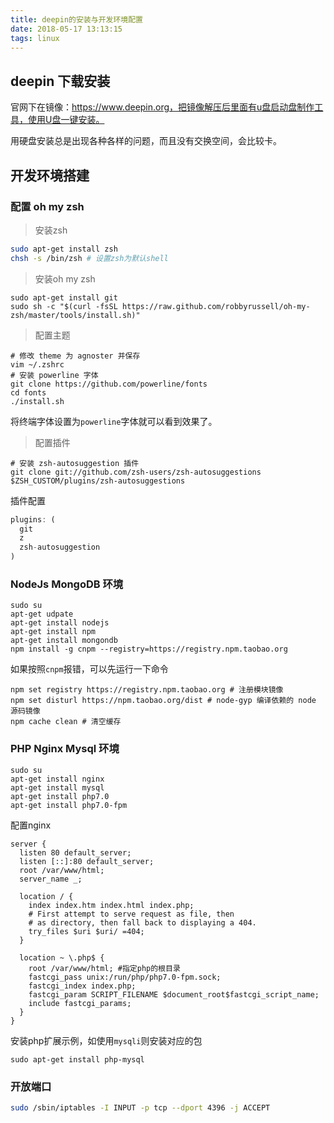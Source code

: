 ```yaml
---
title: deepin的安装与开发环境配置
date: 2018-05-17 13:13:15
tags: linux
---
```


## deepin 下载安装

官网下在镜像：https://www.deepin.org，把镜像解压后里面有u盘启动盘制作工具，使用U盘一键安装。

用硬盘安装总是出现各种各样的问题，而且没有交换空间，会比较卡。

<!--more-->

## 开发环境搭建

### 配置 oh my zsh

> 安装zsh

```bash
sudo apt-get install zsh
chsh -s /bin/zsh # 设置zsh为默认shell
```

>  安装oh my zsh

```shell
sudo apt-get install git
sudo sh -c "$(curl -fsSL https://raw.github.com/robbyrussell/oh-my-zsh/master/tools/install.sh)"
```

>  配置主题

```shell
# 修改 theme 为 agnoster 并保存
vim ~/.zshrc
# 安装 powerline 字体
git clone https://github.com/powerline/fonts
cd fonts 
./install.sh
```

将终端字体设置为`powerline`字体就可以看到效果了。

> 配置插件

```shell
# 安装 zsh-autosuggestion 插件
git clone git://github.com/zsh-users/zsh-autosuggestions $ZSH_CUSTOM/plugins/zsh-autosuggestions
```

插件配置

```js
plugins: (
  git
  z
  zsh-autosuggestion
)
```

### NodeJs MongoDB 环境

```shell
sudo su
apt-get udpate
apt-get install nodejs
apt-get install npm 
apt-get install mongondb
npm install -g cnpm --registry=https://registry.npm.taobao.org
```
如果按照`cnpm`报错，可以先运行一下命令
```shell
npm set registry https://registry.npm.taobao.org # 注册模块镜像
npm set disturl https://npm.taobao.org/dist # node-gyp 编译依赖的 node 源码镜像
npm cache clean # 清空缓存
```

### PHP Nginx Mysql 环境

```shell
sudo su
apt-get install nginx
apt-get install mysql
apt-get install php7.0
apt-get install php7.0-fpm
```

配置nginx

```nginx
server {
  listen 80 default_server;
  listen [::]:80 default_server;
  root /var/www/html;
  server_name _;
  
  location / {
    index index.htm index.html index.php;
    # First attempt to serve request as file, then
    # as directory, then fall back to displaying a 404.
    try_files $uri $uri/ =404;
  }
  
  location ~ \.php$ {
    root /var/www/html; #指定php的根目录
    fastcgi_pass unix:/run/php/php7.0-fpm.sock;
    fastcgi_index index.php;
    fastcgi_param SCRIPT_FILENAME $document_root$fastcgi_script_name;
    include fastcgi_params;
  }
}
```

安装php扩展示例，如使用`mysqli`则安装对应的包

```shell
sudo apt-get install php-mysql
```

### 开放端口

```bash
sudo /sbin/iptables -I INPUT -p tcp --dport 4396 -j ACCEPT
```


